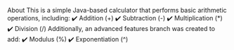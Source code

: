 About
This is a simple Java-based calculator that performs basic arithmetic operations, including: ✔️ Addition (+) ✔️ Subtraction (-) ✔️ Multiplication (*) ✔️ Division (/) Additionally, an advanced features branch was created to add: ✔️ Modulus (%) ✔️ Exponentiation (^)